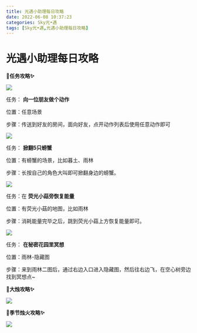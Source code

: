 ```yaml
---
title: 光遇小助理每日攻略
date: 2022-06-08 10:37:23
categories: Sky光•遇
tags: [Sky光•遇,光遇小助理每日攻略]
---
```

# 光遇小助理每日攻略
**🎉任务攻略✨**

![](https://ok.166.net/reunionpub/ds/kol/20220608/000157-gwsj2760lp.png)

任务： **向一位朋友做个动作**

位置：任意场景

步骤：传送到好友的房间，面向好友，点开动作列表后使用任意动作即可

![](https://ok.166.net/reunionpub/ds/kol/20220608/000226-4j0pqw8vhc.png)

任务： **掀翻5只螃蟹**

位置：有螃蟹的场景，比如暮土、雨林

步骤：长按自己的角色大叫即可掀翻身边的螃蟹。

![](https://ok.166.net/reunionpub/ds/kol/20220608/000245-f0z2hey48r.png)

任务：在 **荧光小菇旁恢复能量**

位置：有荧光小菇的地图，比如雨林

步骤：消耗能量完毕之后，跳到荧光小菇上方恢复能量即可。

![](https://ok.166.net/reunionpub/ds/kol/20220608/000310-zmta3rbjfh.png)

任务： **在秘密花园里冥想**

位置：雨林-隐藏图

步骤：来到雨林二图后，通过右边入口进入隐藏图，然后往右边飞，在空心树旁边找到冥想点~

 **🎉大烛攻略✨**

![](https://ok.166.net/reunionpub/ds/kol/20220608/000415-3be7rkpqsv.png)

  

 **🎉季节烛火攻略✨**

![](https://ok.166.net/reunionpub/ds/kol/20220608/000458-huztm04pfs.png)

  

